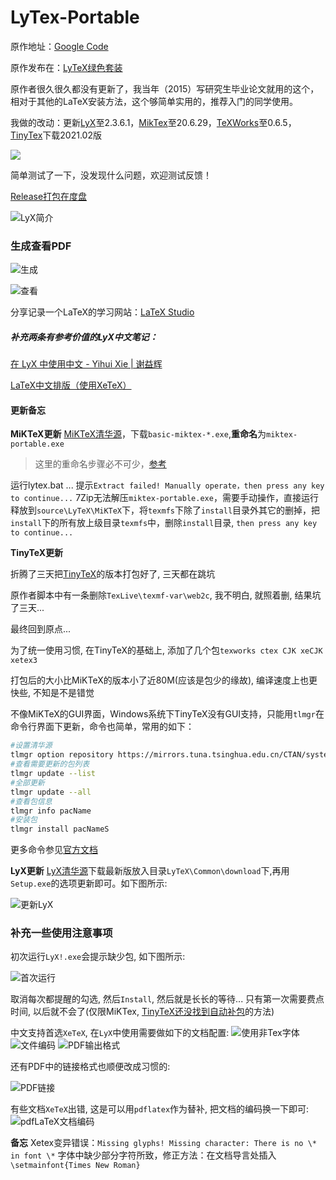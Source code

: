 # LyTex-Portable

原作地址：[Google Code](https://code.google.com/archive/p/lytex/) 

原作发布在：[LyTeX绿色套装](http://bbs.ctex.org/forum.php?mod=viewthread&tid=46857)

原作者很久很久都没有更新了，我当年（2015）写研究生毕业论文就用的这个，相对于其他的LaTeX安装方法，这个够简单实用的，推荐入门的同学使用。

我做的改动：更新[LyX](https://mirrors.tuna.tsinghua.edu.cn/lyx/bin/)至2.3.6.1，[MikTex](https://mirrors.tuna.tsinghua.edu.cn/ctan/systems/win32/miktex/setup/)至20.6.29，[TeXWorks](https://github.com/TeXworks/texworks/releases)至0.6.5，[TinyTex](https://github.com/yihui/tinytex-releases)下载2021.02版

![](./manual/images/lyx.png)

简单测试了一下，没发现什么问题，欢迎测试反馈！

[Release打包在度盘](https://pan.baidu.com/s/1c37Tgf2)

![LyX简介](./manual/images/lyx2.png)

### 生成查看PDF

![生成](./manual/images/pdf1.png)

![查看](./manual/images/pdf2.png)

分享记录一个LaTeX的学习网站：[LaTeX Studio](http://wenda.latexstudio.net/)

##### 补充两条有参考价值的LyX中文笔记：

[在 LyX 中使用中文 - Yihui Xie | 谢益辉](https://yihui.name/cn/2011/05/write-chinese-in-lyx/)

[LaTeX中文排版（使用XeTeX）](http://linux-wiki.cn/wiki/zh-hans/LaTeX中文排版（使用XeTeX）)

#### 更新备忘

**MiKTeX更新**
[MiKTeX清华源](https://mirrors.tuna.tsinghua.edu.cn/CTAN/systems/win32/miktex/setup/windows-x86/)，下载`basic-miktex-*.exe`,**重命名**为`miktex-portable.exe` 

> 这里的重命名步骤必不可少，[参考](https://miktex.org/howto/portable-edition)

运行lytex.bat ... 
提示`Extract failed! Manually operate，then press any key to continue...`
7Zip无法解压`miktex-portable.exe`，需要手动操作，直接运行释放到`source\LyTeX\MiKTeX`下，将`texmfs`下除了`install`目录外其它的删掉，把`install`下的所有放上级目录`texmfs`中，删除`install`目录, `then press any key to continue...`

**TinyTeX更新**

折腾了三天把[TinyTeX](https://github.com/yihui/tinytex)的版本打包好了, 三天都在跳坑

原作者脚本中有一条删除`TexLive\texmf-var\web2c`, 我不明白, 就照着删, 结果坑了三天...

最终回到原点...

为了统一使用习惯, 在TinyTeX的基础上, 添加了几个包`texworks ctex CJK xeCJK xetex3`

打包后的大小比MiKTeX的版本小了近80M(应该是包少的缘故), 编译速度上也更快些, 不知是不是错觉

不像MiKTeX的GUI界面，Windows系统下TinyTeX没有GUI支持，只能用`tlmgr`在命令行界面下更新，命令也简单，常用的如下：

```bash
#设置清华源
tlmgr option repository https://mirrors.tuna.tsinghua.edu.cn/CTAN/systems/texlive/tlnet
#查看需要更新的包列表
tlmgr update --list
#全部更新
tlmgr update --all
#查看包信息
tlmgr info pacName
#安装包
tlmgr install pacNameS
```

更多命令参见[官方文档](https://tug.org/texlive/doc/tlmgr.html)

**LyX更新**
[LyX清华源](https://mirrors.tuna.tsinghua.edu.cn/lyx/bin/)下载最新版放入目录`LyTeX\Common\download`下,再用`Setup.exe`的选项更新即可。如下图所示:

![更新LyX](./manual/images/lyx-up.png)

### 补充一些使用注意事项

初次运行`LyX!.exe`会提示缺少包, 如下图所示:

![首次运行](./manual/images/lyx_init.png)

取消每次都提醒的勾选, 然后`Install`, 然后就是长长的等待... 只有第一次需要费点时间, 以后就不会了(仅限MiKTex, [TinyTeX还没找到自动补包](https://tex.stackexchange.com/questions/110501/auto-package-download-for-texlive)的方法)

中文支持首选`XeTeX`, 在`LyX`中使用需要做如下的文档配置:
![使用非Tex字体](./manual/images/lyx_xetex-1.png)
![文件编码](./manual/images/lyx_xetex-2.png)
![PDF输出格式](./manual/images/lyx_xetex-3.png)

还有PDF中的链接格式也顺便改成习惯的:

![PDF链接](./manual/images/pdf-link.png)

有些文档`XeTeX`出错, 这是可以用`pdflatex`作为替补, 把文档的编码换一下即可:
![pdfLaTeX文档编码](./manual/images/lyx_pdflatex.png)

**备忘**
Xetex变异错误：`Missing glyphs! Missing character: There is no \* in font \*`
字体中缺少部分字符所致，修正方法：在文档导言处插入`\setmainfont{Times New Roman}`
